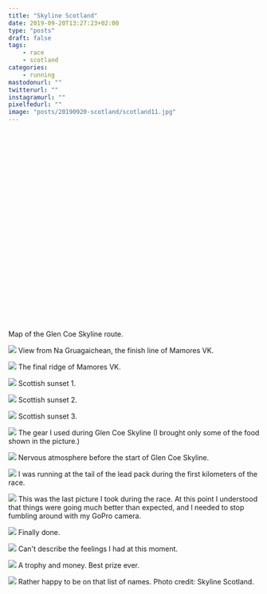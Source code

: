 ```yaml
---
title: "Skyline Scotland"
date: 2019-09-20T13:27:23+02:00
type: "posts"
draft: false
tags:
    - race
    - scotland
categories:
    - running
mastodonurl: ""
twitterurl: ""
instagramurl: ""
pixelfedurl: ""
image: "posts/20190920-scotland/scotland11.jpg"
---
```


<!--more--> 
<link rel="stylesheet" href="js/leaflet/leaflet.css" />
<script src="js/leaflet/leaflet.js"></script>
<script src="js/gpx.js"></script>

<div id="map" style="height: 400px; width: 100%;"></div>
<figcaption>Map of the Glen Coe Skyline route.</figcaption>

<script>
        var map = L.map('map');//.setView([60.14, 10.25], 11);
        L.tileLayer('https://{s}.tile.opentopomap.org/{z}/{x}/{y}.png', {
            maxZoom: 17,
            attribution: 'Map data: &copy; <a href="https://www.openstreetmap.org/copyright">OpenStreetMap</a> contributors, <a href="http://viewfinderpanoramas.org">SRTM</a> | Map style: &copy; <a href="https://opentopomap.org">OpenTopoMap</a> (<a href="https://creativecommons.org/licenses/by-sa/3.0/">CC-BY-SA</a>)'
        }).addTo(map);
        var gpx = 'posts/20190920-scotland/activity-20190922-glen-coe-skyline.gpx'; 
        new L.GPX(gpx, {
            async: true,
            marker_options: {
                startIconUrl: 'img/pin-icon-start.png',
                endIconUrl:   'img/pin-icon-end.png',
                shadowUrl:    'img/pin-shadow.png',
                //clickable: true,
                //showRouteInfo: true
            },
        }).on('loaded', function(e) {
            map.fitBounds(e.target.getBounds());
        }).addTo(map);
</script>

![](posts/20190920-scotland/scotland01.jpg)
View from Na Gruagaichean, the finish line of Mamores VK.

![](posts/20190920-scotland/scotland02.jpg)
The final ridge of Mamores VK.

![](posts/20190920-scotland/scotland03.jpg)
Scottish sunset 1.

![](posts/20190920-scotland/scotland04.jpg)
Scottish sunset 2.

![](posts/20190920-scotland/scotland05.jpg)
Scottish sunset 3.

![](posts/20190920-scotland/scotland06.jpg)
The gear I used during Glen Coe Skyline (I brought only some of the food
shown in the picture.)

![](posts/20190920-scotland/scotland07.jpg)
Nervous atmosphere before the start of Glen Coe Skyline.

![](posts/20190920-scotland/scotland08.jpg)
I was running at the tail of the lead pack during the first kilometers
of the race.

![](posts/20190920-scotland/scotland09.jpg)
This was the last picture I took during the race. At this point I
understood that things were going much better than expected, and I
needed to stop fumbling around with my GoPro camera.

![](posts/20190920-scotland/scotland10.jpg)
Finally done.

![](posts/20190920-scotland/scotland11.jpg)
Can\'t describe the feelings I had at this moment.

![](posts/20190920-scotland/scotland12.jpg)
A trophy and money. Best prize ever.

![](posts/20190920-scotland/scotland13.jpg)
Rather happy to be on that list of names. Photo credit: Skyline
Scotland.
